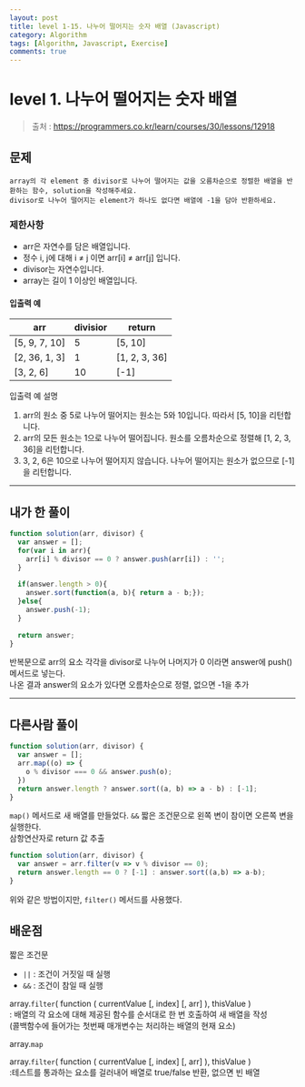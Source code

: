 ```yaml
---
layout: post
title: level 1-15. 나누어 떨어지는 숫자 배열 (Javascript)
category: Algorithm
tags: [Algorithm, Javascript, Exercise]
comments: true
---
```

# level 1. 나누어 떨어지는 숫자 배열
> 출처 : <https://programmers.co.kr/learn/courses/30/lessons/12918>

## 문제

```
array의 각 element 중 divisor로 나누어 떨어지는 값을 오름차순으로 정렬한 배열을 반환하는 함수, solution을 작성해주세요.
divisor로 나누어 떨어지는 element가 하나도 없다면 배열에 -1을 담아 반환하세요.
```

### 제한사항

- arr은 자연수를 담은 배열입니다.
- 정수 i, j에 대해 i ≠ j 이면 arr[i] ≠ arr[j] 입니다.
- divisor는 자연수입니다.
- array는 길이 1 이상인 배열입니다.

#### 입출력 예

arr | divisior | return 
--------- | --------- | ---------
[5, 9, 7, 10] | 5 | [5, 10]
[2, 36, 1, 3] | 1 | [1, 2, 3, 36]
[3, 2, 6] | 10 | [-1]

입출력 예 설명

1. arr의 원소 중 5로 나누어 떨어지는 원소는 5와 10입니다. 따라서 [5, 10]을 리턴합니다.
2. arr의 모든 원소는 1으로 나누어 떨어집니다. 원소를 오름차순으로 정렬해 [1, 2, 3, 36]을 리턴합니다.
1. 3, 2, 6은 10으로 나누어 떨어지지 않습니다. 나누어 떨어지는 원소가 없으므로 [-1]을 리턴합니다.

***

## 내가 한 풀이
```javascript
function solution(arr, divisor) {
  var answer = [];
  for(var i in arr){
    arr[i] % divisor == 0 ? answer.push(arr[i]) : '';
  }
  
  if(answer.length > 0){
    answer.sort(function(a, b){ return a - b;}); 
  }else{
    answer.push(-1);
  }
  
  return answer;
}
```
반복문으로 arr의 요소 각각을 divisor로 나누어 나머지가 0 이라면 answer에 push() 메서드로 넣는다.  
나온 결과 answer의 요소가 있다면 오름차순으로 정렬, 없으면 -1을 추가 
***

## 다른사람 풀이
```javascript
function solution(arr, divisor) {
  var answer = [];
  arr.map((o) => {
    o % divisor === 0 && answer.push(o);
  })
  return answer.length ? answer.sort((a, b) => a - b) : [-1];
}
```
`map()` 메서드로 새 배열를 만들었다. `&&` 짧은 조건문으로 왼쪽 변이 참이면 오른쪽 변을 실행한다.  
삼항연산자로 return 값 추출 
```javascript
function solution(arr, divisor) {
  var answer = arr.filter(v => v % divisor == 0);
  return answer.length == 0 ? [-1] : answer.sort((a,b) => a-b);
}
```
위와 같은 방법이지만, `filter()` 메서드를 사용했다.

## 배운점

짧은 조건문

- `||` : 조건이 거짓일 때 실행
- `&&` : 조건이 참일 때 실행

array.`filter`( function ( currentValue [, index] [, arr] ), thisValue )  
: 배열의 각 요소에 대해 제공된 함수를 순서대로 한 번 호출하여 새 배열을 작성  
(콜백함수에 들어가는 첫번째 매개변수는 처리하는 배열의 현재 요소)  

array.`map`


array.`filter`( function ( currentValue [, index] [, arr] ), thisValue )  
:테스트를 통과하는 요소를 걸러내어 배열로 true/false 반환, 없으면 빈 배열